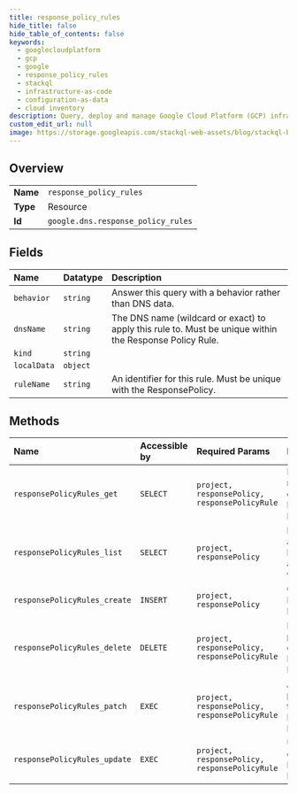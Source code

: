 ```yaml
---
title: response_policy_rules
hide_title: false
hide_table_of_contents: false
keywords:
  - googlecloudplatform
  - gcp
  - google
  - response_policy_rules
  - stackql
  - infrastructure-as-code
  - configuration-as-data
  - cloud inventory
description: Query, deploy and manage Google Cloud Platform (GCP) infrastructure and resources using SQL
custom_edit_url: null
image: https://storage.googleapis.com/stackql-web-assets/blog/stackql-blog-post-featured-image.png
---
```

  
    

## Overview
<table><tbody>
<tr><td><b>Name</b></td><td><code>response_policy_rules</code></td></tr>
<tr><td><b>Type</b></td><td>Resource</td></tr>
<tr><td><b>Id</b></td><td><code>google.dns.response_policy_rules</code></td></tr>
</tbody></table>

## Fields
| Name | Datatype | Description |
|:-----|:---------|:------------|
| `behavior` | `string` | Answer this query with a behavior rather than DNS data. |
| `dnsName` | `string` | The DNS name (wildcard or exact) to apply this rule to. Must be unique within the Response Policy Rule. |
| `kind` | `string` |  |
| `localData` | `object` |  |
| `ruleName` | `string` | An identifier for this rule. Must be unique with the ResponsePolicy. |
## Methods
| Name | Accessible by | Required Params | Description |
|:-----|:--------------|:----------------|:------------|
| `responsePolicyRules_get` | `SELECT` | `project, responsePolicy, responsePolicyRule` | Fetches the representation of an existing Response Policy Rule. |
| `responsePolicyRules_list` | `SELECT` | `project, responsePolicy` | Enumerates all Response Policy Rules associated with a project. |
| `responsePolicyRules_create` | `INSERT` | `project, responsePolicy` | Creates a new Response Policy Rule. |
| `responsePolicyRules_delete` | `DELETE` | `project, responsePolicy, responsePolicyRule` | Deletes a previously created Response Policy Rule. |
| `responsePolicyRules_patch` | `EXEC` | `project, responsePolicy, responsePolicyRule` | Applies a partial update to an existing Response Policy Rule. |
| `responsePolicyRules_update` | `EXEC` | `project, responsePolicy, responsePolicyRule` | Updates an existing Response Policy Rule. |
